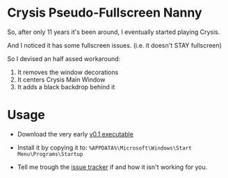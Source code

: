 # Crysis Pseudo-Fullscreen Nanny

So, after only 11 years it's been around, I eventually started playing Crysis.

And I noticed it has some fullscreen issues. (i.e. it doesn't STAY fullscreen)

So I devised an half assed workaround:

1. It removes the window decorations
2. It centers Crysis Main Window
3. It adds a black backdrop behind it

# Usage

* Download the very early [v0.1 executable][v0.1]

* Install it by copying it to: `%APPDATA%\Microsoft\Windows\Start Menu\Programs\Startup`

* Tell me trough the [issue tracker][issues] if and how it isn't working for you.

[v0.1]: https://github.com/zingus/Crysis-Pseudo-Fullscreen-Nanny/releases/download/v0.1/Crysis.Pseudo-Fullscreen.Nanny.exe
[issues]: https://github.com/zingus/Crysis-Pseudo-Fullscreen-Nanny/issues
